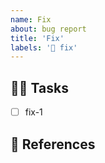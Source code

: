 ```yaml
---
name: Fix
about: bug report
title: 'Fix'
labels: '🐛 fix'
---
```


## 👨‍🔧 Tasks

- [ ] fix-1

## 📖 References
